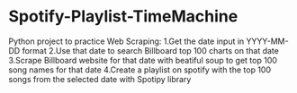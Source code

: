 # Spotify-Playlist-TimeMachine
Python project to practice Web Scraping:
1.Get the date input in YYYY-MM-DD format
2.Use that date to search Billboard top 100 charts on that date
3.Scrape Billboard website for that date with beatiful soup to get top 100 song names for that date
4.Create a playlist on spotify with the top 100 songs from the selected date with Spotipy library
